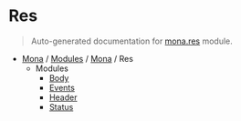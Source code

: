 # Res

> Auto-generated documentation for [mona.res](https://github.com/katunilya/mona/blob/main/mona/res/__init__.py) module.

- [Mona](../../README.md#mona-index) / [Modules](../../MODULES.md#mona-modules) / [Mona](../index.md#mona) / Res
    - Modules
        - [Body](body.md#body)
        - [Events](events.md#events)
        - [Header](header.md#header)
        - [Status](status.md#status)
